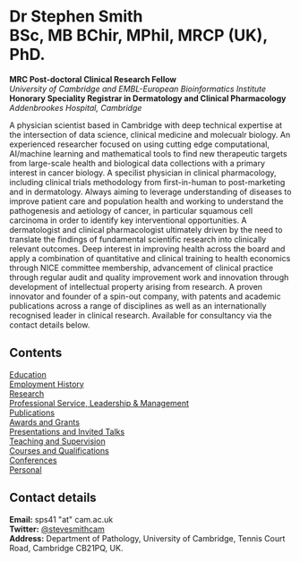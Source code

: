 # Dr Stephen Smith <br/> BSc, MB BChir, MPhil, MRCP (UK), PhD.  

**MRC Post-doctoral Clinical Research Fellow**  
*University of Cambridge and EMBL-European Bioinformatics Institute*  
**Honorary Speciality Registrar in Dermatology and Clinical Pharmacology**  
*Addenbrookes Hospital, Cambridge*

A physician scientist based in Cambridge with deep technical expertise at the intersection of data science, clinical medicine and molecualr biology. An experienced researcher focused on using cutting edge computational, AI/machine learning and mathematical tools to find new therapeutic targets from large-scale health and biological data collections with a primary interest in cancer biology. A specilist physician in clinical pharmacology, including clinical trials methodology from first-in-human to post-marketing and in dermatology. Always aiming to leverage understanding of diseases to improve patient care and population health and working to understand the pathogenesis and aetiology of cancer, in particular squamous cell carcinoma in order to identify key interventional opportunities. A dermatologist and clinical pharmacologist ultimately driven by the need to translate the findings of fundamental scientific research into clinically relevant outcomes. Deep interest in improving health across the board and apply a combination of quantitative and clinical training to health economics through NICE committee membership, advancement of clinical practice through regular audit and quality improvement work and innovation through development of intellectual property arising from research. A proven innovator and founder of a spin-out company, with patents and academic publications across a range of disciplines as well as an internationally recognised leader in clinical research. Available for consultancy via the contact details below.

## Contents

[Education](/Education.md/)  
[Employment History](/Employment.md/)  
[Research](/Research.md/)  
[Professional Service, Leadership & Management](/Professional.md/)  
[Publications](/Publications.md/)  
[Awards and Grants](/Awards.md/)  
[Presentations and Invited Talks](/Presentations.md/)  
[Teaching and Supervision](/Teaching.md/)  
[Courses and Qualifications](/Courses.md/)  
[Conferences](/Conferences.md/)  
[Personal](/Personal.md/)  

## Contact details

**Email:** sps41 "at" cam.ac.uk   
**Twitter:** [@stevesmithcam](https://twitter.com/stevesmithcam)  
**Address:** Department of Pathology, University of Cambridge, Tennis Court Road, Cambridge CB21PQ, UK.  

